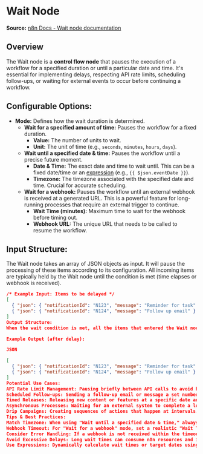 # Wait Node

**Source:** [n8n Docs - Wait node documentation](https://docs.n8n.io/integrations/builtin/core-nodes/n8n-nodes-base.wait/)

## Overview
The Wait node is a **control flow node** that pauses the execution of a workflow for a specified duration or until a particular date and time. It's essential for implementing delays, respecting API rate limits, scheduling follow-ups, or waiting for external events to occur before continuing a workflow.

## Configurable Options:

* **Mode:** Defines how the wait duration is determined.
    * **Wait for a specified amount of time:** Pauses the workflow for a fixed duration.
        * **Value:** The number of units to wait.
        * **Unit:** The unit of time (e.g., `seconds`, `minutes`, `hours`, `days`).
    * **Wait until a specified date & time:** Pauses the workflow until a precise future moment.
        * **Date & Time:** The exact date and time to wait until. This can be a fixed date/time or an [expression](https://docs.n8n.io/code/expressions/) (e.g., `{{ $json.eventDate }}`).
        * **Timezone:** The timezone associated with the specified date and time. Crucial for accurate scheduling.
    * **Wait for a webhook:** Pauses the workflow until an external webhook is received at a generated URL. This is a powerful feature for long-running processes that require an external trigger to continue.
        * **Wait Time (minutes):** Maximum time to wait for the webhook before timing out.
        * **Webhook URL:** The unique URL that needs to be called to resume the workflow.

## Input Structure:
The Wait node takes an array of JSON objects as input. It will pause the processing of these items according to its configuration. All incoming items are typically held by the Wait node until the condition is met (time elapses or webhook is received).

```json
/* Example Input: Items to be delayed */
[
  { "json": { "notificationId": "N123", "message": "Reminder for task" } },
  { "json": { "notificationId": "N124", "message": "Follow up email" } }
]
Output Structure:
When the wait condition is met, all the items that entered the Wait node will be released and passed to the next node in the workflow. The JSON structure of the items typically remains unchanged.

Example Output (after delay):

JSON

[
  { "json": { "notificationId": "N123", "message": "Reminder for task" } },
  { "json": { "notificationId": "N124", "message": "Follow up email" } }
]
Potential Use Cases:
API Rate Limit Management: Pausing briefly between API calls to avoid hitting rate limits.
Scheduled Follow-ups: Sending a follow-up email or message a set number of hours or days after an initial action (e.g., sending a welcome email immediately, then a follow-up 3 days later).
Timed Releases: Releasing new content or features at a specific date and time.
Asynchronous Processes: Waiting for an external system to complete a long-running task and signal back via a webhook before the workflow continues.
Drip Campaigns: Creating sequences of actions that happen at intervals.
Tips & Best Practices:
Match Timezone: When using "Wait until a specified date & time," always ensure the timezone matches the context of the date/time value to avoid unexpected delays or early triggers.
Webhook Timeout: For "Wait for a webhook" mode, set a realistic "Wait Time" to prevent workflows from hanging indefinitely if the webhook is never received.
Consider Error Handling: If a webhook is not received within the timeout, build subsequent logic to handle the timeout (e.g., log an error, send a notification).
Avoid Excessive Delays: Long wait times can consume n8n resources and increase the chance of issues. For very long, multi-day waits, consider breaking the workflow into smaller, chained workflows or using the "Wait for a webhook" mode if applicable.
Use Expressions: Dynamically calculate wait times or target dates using expressions to make your delays flexible.